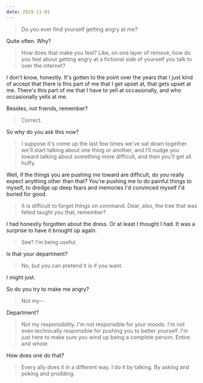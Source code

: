 ```yaml
---
date: 2019-11-01
---
```


> Do you ever find yourself getting angry at me?

Quite often. Why?

> How does that make you feel? Like, on one layer of remove, how do you feel about getting angry at a fictional side of yourself you talk to over the internet?

I don't know, honestly. It's gotten to the point over the years that I just kind of accept that there is this part of me that I get upset at, that gets upset at me. There's this part of me that I have to yell at occasionally, and who occasionally yells at me.

Besides, not friends, remember?

> Correct.

So why do you ask this now?

> I suppose it's come up the last few times we've sat down together. we'll start talking about one thing or another, and I'll nudge you toward talking about something more difficult, and then you'll get all huffy.

Well, if the things you are pushing me toward are difficult, do you really expect anything other than that? You're pushing me to do painful things to myself, to dredge up deep fears and memories I'd convinced myself I'd buried for good.

> It is difficult to forget things on command. Dear, also, the tree that was felled taught you that, remember?

I had honestly forgotten about the dress. Or at least I thought I had. It was a surprise to have it brought up again.

> See? I'm being useful.

Is that your department?

> No, but you can pretend it is if you want.

I might just.

So do you try to make me angry?

> Not my--

Department?

> Not my responsibility. I'm not responsible for your moods. I'm not even technically responsible for pushing you to better yourself. I'm just here to make sure you wind up being a complete person. Entire and whole.

How does one do that?

> Every ally does it in a different way. I do it by talking. By asking and poking and prodding.

